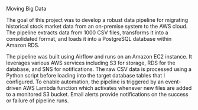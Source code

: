 Moving Big Data

The goal of this project was to develop a robust data pipeline for migrating historical stock market data from an on-premise system to the AWS cloud. The pipeline extracts data from 1000 CSV files, transforms it into a consolidated format, and loads it into a PostgreSQL database within Amazon RDS.

The pipeline was built using Airflow and runs on an Amazon EC2 instance. It leverages various AWS services including S3 for storage, RDS for the database, and SNS for notifications. The raw CSV data is processed using a Python script before loading into the target database tables that I configured. 
To enable automation, the pipeline is triggered by an event-driven AWS Lambda function which activates whenever new files are added to a monitored S3 bucket. Email alerts provide notifications on the success or failure of pipeline runs.
